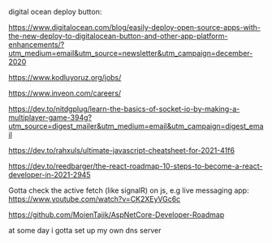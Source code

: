digital ocean deploy button:

https://www.digitalocean.com/blog/easily-deploy-open-source-apps-with-the-new-deploy-to-digitalocean-button-and-other-app-platform-enhancements/?utm_medium=email&utm_source=newsletter&utm_campaign=december-2020

https://www.kodluyoruz.org/jobs/


https://www.inveon.com/careers/



https://dev.to/nitdgplug/learn-the-basics-of-socket-io-by-making-a-multiplayer-game-394g?utm_source=digest_mailer&utm_medium=email&utm_campaign=digest_email



https://dev.to/rahxuls/ultimate-javascript-cheatsheet-for-2021-41f6


https://dev.to/reedbarger/the-react-roadmap-10-steps-to-become-a-react-developer-in-2021-2945


Gotta check the active fetch (like signalR) on js, e.g live messaging app:
https://www.youtube.com/watch?v=CK2XEyVGc6c

https://github.com/MoienTajik/AspNetCore-Developer-Roadmap


at some day i gotta set up my own dns server
